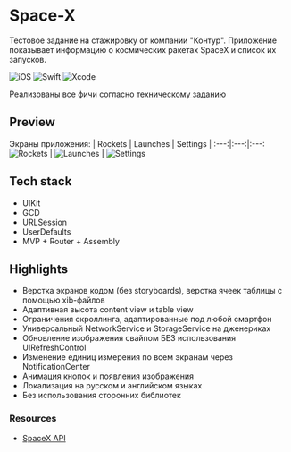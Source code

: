 # Space-X
Тестовое задание на стажировку от компании "Контур".
Приложение показывает информацию о космических ракетах SpaceX и список их запусков.

![iOS](https://img.shields.io/badge/iOS-13+%20-white?logo=Apple&logoColor=white)
![Swift](https://img.shields.io/badge/Swift-5.5-red?logo=Swift&logoColor=red)
![Xcode](https://img.shields.io/badge/Xcode-14.3%20-00B2FF?logo=Xcode&logoColor=00B2FF)

Реализованы все фичи согласно [техническому заданию](https://drive.google.com/file/d/1IvYa62XtcAzl4JfU78-4roD08ifKGypE/view)

## Preview
Экраны приложения:
| Rockets | Launches | Settings |
:---:|:---:|:---:
![Rockets](https://github.com/2late2bad/Space-X/assets/121951550/29fb83f5-9184-4b20-94ff-950b56688138) | ![Launches](https://github.com/2late2bad/Space-X/assets/121951550/28a8c1be-0f28-4d8a-813f-8356839d4a0a) | ![Settings](https://github.com/2late2bad/Space-X/assets/121951550/eb3a1952-4cdc-4e55-b0d7-4085887c5d4c)

## Tech stack
* UIKit
* GCD
* URLSession
* UserDefaults
* MVP + Router + Assembly

## Highlights
* Верстка экранов кодом (без storyboards), верстка ячеек таблицы с помощью xib-файлов
* Адаптивная высота content view и table view
* Ограничения скроллинга, адаптированные под любой смартфон
* Универсальный NetworkService и StorageService на дженериках
* Обновление изображения свайпом БЕЗ использования UIRefreshControl
* Изменение единиц измерения по всем экранам через NotificationCenter
* Анимация кнопок и появления изображения
* Локализация на русском и английском языках
* Без использования сторонних библиотек

### Resources
* [SpaceX API](https://github.com/r-spacex/SpaceX-API)
